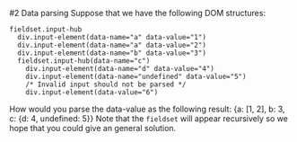 #2 Data parsing
Suppose that we have the following DOM structures:
```pug
fieldset.input-hub
  div.input-element(data-name="a" data-value="1")
  div.input-element(data-name="a" data-value="2")
  div.input-element(data-name="b" data-value="3")
  fieldset.input-hub(data-name="c")
    div.input-element(data-name="d" data-value="4")
    div.input-element(data-name="undefined" data-value="5")
    /* Invalid input should not be parsed */
    div.input-element(data-value="6")
```
How would you parse the data-value as the following result:
{a: [1, 2], b: 3, c: {d: 4, undefined: 5}}
Note that the `fieldset` will appear recursively so we hope that you could give an general solution.
